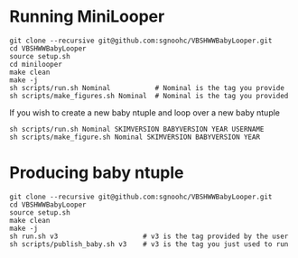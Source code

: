 # Running MiniLooper

    git clone --recursive git@github.com:sgnoohc/VBSHWWBabyLooper.git
    cd VBSHWWBabyLooper
    source setup.sh
    cd minilooper
    make clean
    make -j
    sh scripts/run.sh Nominal           # Nominal is the tag you provide
    sh scripts/make_figures.sh Nominal  # Nominal is the tag you provided

If you wish to create a new baby ntuple and loop over a new baby ntuple

    sh scripts/run.sh Nominal SKIMVERSION BABYVERSION YEAR USERNAME
    sh scripts/make_figure.sh Nominal SKIMVERSION BABYVERSION YEAR

# Producing baby ntuple

    git clone --recursive git@github.com:sgnoohc/VBSHWWBabyLooper.git
    cd VBSHWWBabyLooper
    source setup.sh
    make clean
    make -j
    sh run.sh v3                     # v3 is the tag provided by the user
    sh scripts/publish_baby.sh v3    # v3 is the tag you just used to run
